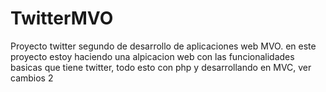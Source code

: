# TwitterMVO
Proyecto twitter segundo de desarrollo de aplicaciones web MVO. en este proyecto estoy haciendo una alpicacion web con las funcionalidades basicas que tiene twitter, todo esto con php y desarrollando en MVC, ver cambios 2
